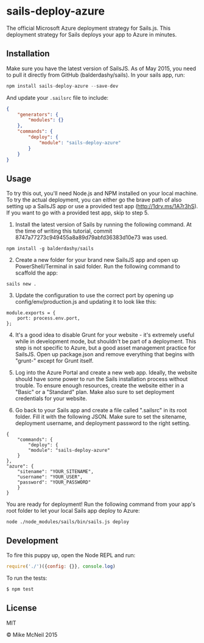 # sails-deploy-azure
The official Microsoft Azure deployment strategy for Sails.js. This deployment strategy for Sails deploys your app to Azure in minutes.

## Installation
Make sure you have the latest version of SailsJS. As of May 2015, you need to pull it directly from GitHub (balderdashy/sails). In your sails app, run:

```js
npm install sails-deploy-azure --save-dev
```

And update your `.sailsrc` file to include:

```json
{
    "generators": {
        "modules": {}
    },
    "commands": {
        "deploy": {
            "module": "sails-deploy-azure"
        }
    }
}
```

## Usage
To try this out, you'll need Node.js and NPM installed on your local machine. To try the actual deployment, you can either go the brave path of also setting up a SailsJS app or use a provided test app (http://1drv.ms/1A7r3hS). If you want to go with a provided test app, skip to step 5.

1) Install the latest version of Sails by running the following command. At the time of writing this tutorial, commit 8747a77273c949455a8a89d79abfd36383d10e73 was used.

```
npm install -g balderdashy/sails
```

2) Create a new folder for your brand new SailsJS app and open up PowerShell/Terminal in said folder. Run the following command to scaffold the app:

```
sails new .
```

3) Update the configuration to use the correct port by opening up config/env/production.js and updating it to look like this:

```
module.exports = {
    port: process.env.port,
};
```
4) It's a good idea to disable Grunt for your website - it's extremely useful while in development mode, but shouldn't be part of a deployment. This step is not specific to Azure, but a good asset management practice for SailsJS. Open up package.json and remove everything that begins with "grunt-" except for Grunt itself.

5) Log into the Azure Portal and create a new web app. Ideally, the website should have some power to run the Sails installation process without trouble. To ensure enough resources, create the website either in a "Basic" or a "Standard" plan. Make also sure to set deployment credentials for your website.

6) Go back to your Sails app and create a file called ".sailsrc" in its root folder. Fill it with the following JSON. Make sure to set the sitename, deployment username, and deployment password to the right setting.

```
{
    "commands": {
        "deploy": {
        "module": "sails-deploy-azure"
    }
},
"azure": {
    "sitename": "YOUR_SITENAME",
    "username": "YOUR_USER",
    "password": "YOUR_PASSWORD"
    }
}
```

 You are ready for deployment! Run the following command from your app's root folder to let your local Sails app deploy to Azure:

```
node ./node_modules/sails/bin/sails.js deploy
```

## Development
To fire this puppy up, open the Node REPL and run:

```js
require('./')({config: {}}, console.log)
```

To run the tests:

```bash
$ npm test
```



## License

MIT

&copy; Mike McNeil 2015
